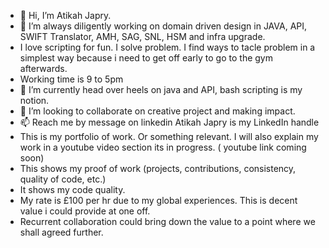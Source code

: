 - 👋 Hi, I’m Atikah Japry.
- 👀 I’m always diligently working on domain driven design in JAVA, API, SWIFT Translator, AMH, SAG, SNL, HSM and infra upgrade.
- I love scripting for fun. I solve problem. I find ways to tacle problem in a simplest way because i need to get off early to go to the gym afterwards.
- Working time is 9 to 5pm
- 🌱 I’m currently head over heels on java and API, bash scripting is my notion. 
- 💞️ I’m looking to collaborate on creative project and making impact.
- 📫 Reach me by message on linkedin Atikah Japry is my LinkedIn handle
- This is my portfolio of work. Or something relevant. I will also explain my work in a youtube video section its in progress. ( youtube link coming soon) 
- This shows my proof of work (projects, contributions, consistency, quality of code, etc.)
- It shows my code quality.
- My rate is £100 per hr due to my global experiences. This is decent value i could provide at one off.
-  Recurrent collaboration could bring down the value to a point where we shall agreed further. 
<!---
atikahjapry/atikahjapry is a ✨ special ✨ repository because its `README.md` (this file) appears on your GitHub profile.
You can click the Preview link to take a look at your changes.
--->
